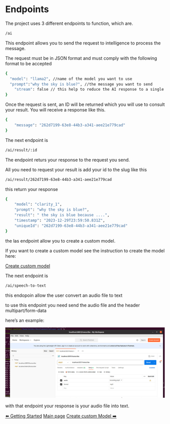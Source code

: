 # Endpoints

The project uses 3 different endpoints to function, which are.

```bash
/ai
```

This endpoint allows you to send the request to intelligence to process the message.

The request must be in JSON format and must comply with the following format to be accepted

```bash
{
  "model": "llama2", //name of the model you want to use
  "prompt":"why the sky is blue?", //the message you want to send
	"stream": false // this help to reduce the AI response to a single JSON object
}
```

Once the request is sent, an ID will be returned which you will use to consult your result.
You will receive a response like this.

```bash
{
	"message": "262d7199-63e8-44b3-a341-aee21e779cad"
}
```

The next endpoint is

```bash
/ai/result/:id
```

The endpoint returs your response to the request you send.

All you need to request your result is add your id to the slug like this

```bash
/ai/result/262d7199-63e8-44b3-a341-aee21e779cad
```

this return your response

```bash
{
	"model": "clarity_1",
	"prompt": "why the sky is blue?",
	"result": " the sky is blue because ....",
	"timestamp": "2023-12-29T23:59:50.831Z",
	"uniqueId": "262d7199-63e8-44b3-a341-aee21e779cad"
}
```

the las endpoint allow you to create a custom model.

If you want to create a custom model see the instruction to create the model here:

[Create custom model](create_custom_model.md)

The next endpoint is

```bash
/ai/speech-to-text
```

this endopoin allow the user convert an audio file to text

to use this endpoint you need send the audio file and the header multipart/form-data

here’s an example:

![Untitled](docs/images_doc/Untitled.png)

with that endpoint your response is your audio file into text.

[⬅️ Getting Started](getting_started.md)                                    [Main page](/readme.md)                                   [Create custom Model ➡️](create_custom_model.md)

